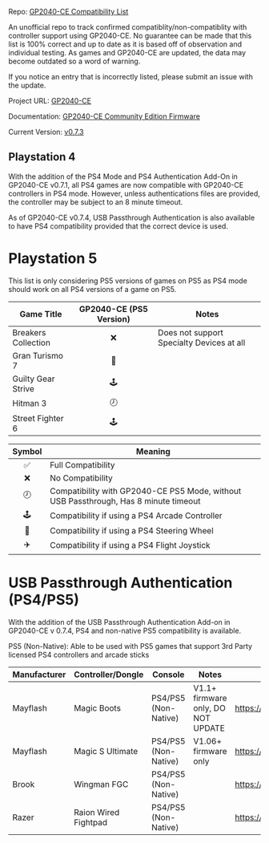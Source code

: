 Repo: [GP2040-CE Compatibility List](https://github.com/InfraredAces/GP2040-CE-Compatibility-List)

An unofficial repo to track confirmed compatiblity/non-compatiblity with controller support using GP2040-CE. No guarantee can be made that this list is 100% correct and up to date as it is based off of observation and individual testing. As games and GP2040-CE are updated, the data may become outdated so a word of warning.

If you notice an entry that is incorrectly listed, please submit an issue with the update.

Project URL: [GP2040-CE](https://github.com/OpenStickCommunity/GP2040-CE)

Documentation: [GP2040-CE Community Edition Firmware](https://gp2040-ce.info/#/)

Current Version: [v0.7.3](https://gp2040-ce.info/#/download)

## Playstation 4

With the addition of the PS4 Mode and PS4 Authentication Add-On in GP2040-CE v0.7.1, all PS4 games are now compatible with GP2040-CE controllers in PS4 mode. However, unless authentications files are provided, the controller may be subject to an 8 minute timeout.

As of GP2040-CE v0.7.4, USB Passthrough Authentication is also available to have PS4 compatibility provided that the correct device is used.

# Playstation 5

This list is only considering PS5 versions of games on PS5 as PS4 mode should work on all PS4 versions of a game on PS5.

| Game Title          | GP2040-CE (PS5 Version) | Notes                                     |
|---------------------|:---------------------------------------:|-------------------------------------------|
| Breakers Collection |                    ❌                    | Does not support Specialty Devices at all |
| Gran Turismo 7      |                    🚗                    |                                           |
| Guilty Gear Strive  |                    🕹️                    |                                           |
| Hitman 3            |                    🕗                    |                                           |
| Street Fighter 6    |                    🕹️                    |                                           |

| Symbol | Meaning                                                     |
|:------:|-------------------------------------------------------------|
|    ✅   | Full Compatibility                                          |
|    ❌   | No Compatibility                                            |
|    🕗   | Compatibility with GP2040-CE PS5 Mode, without USB Passthrough, Has 8 minute timeout |
|    🕹️   | Compatibility if using a PS4 Arcade Controller              |
|    🚗   | Compatibility if using a PS4 Steering Wheel                 |
|    ✈️   | Compatibility if using a PS4 Flight Joystick                |

# USB Passthrough Authentication (PS4/PS5)

With the addition of the USB Passthrough Authentication Add-on in GP2040-CE v 0.7.4, PS4 and non-native PS5 compatibility is available.

PS5 (Non-Native): Able to be used with PS5 games that support 3rd Party licensed PS4 controllers and arcade sticks

| Manufacturer | Controller/Dongle    | Console              | Notes                    | Link                                                          |
|--------------|----------------------|----------------------|--------------------------|---------------------------------------------------------------|
| Mayflash     | Magic Boots          | PS4/PS5 (Non-Native) | V1.1+ firmware only, DO NOT UPDATE | https://www.mayflash.com/product/MAGPS4.html                  |
| Mayflash     | Magic S Ultimate     | PS4/PS5 (Non-Native) | V1.06+ firmware only           | https://www.mayflash.com/product/magic_s_ultimate.html        |
| Brook        | Wingman FGC          | PS4/PS5 (Non-Native) |                          | https://www.brookaccessory.com/products/wingmanfgc/index.html |
| Razer        | Raion Wired Fightpad | PS4/PS5 (Non-Native) |                          | https://www.razer.com/eu-en/console-controllers/razer-raion   |



